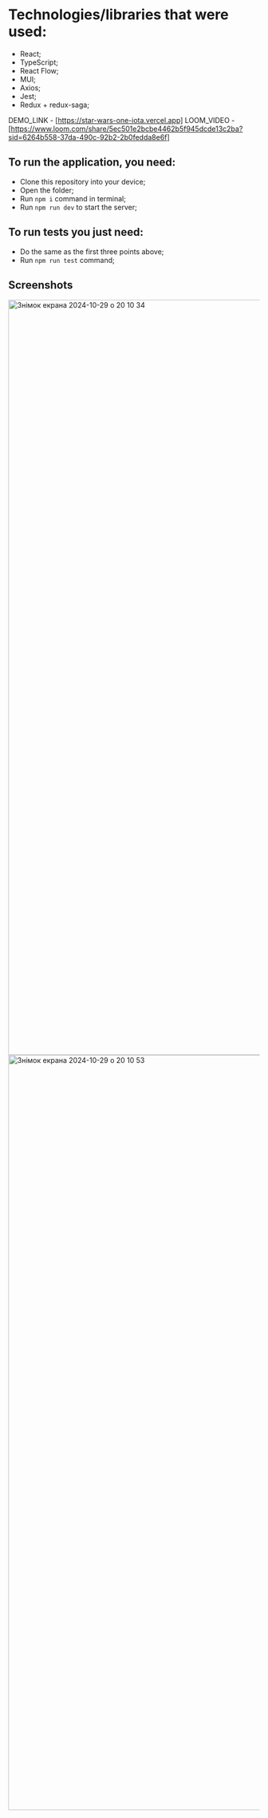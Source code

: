 # Technologies/libraries that were used:

* React;
* TypeScript;
* React Flow;
* MUI;
* Axios;
* Jest;
* Redux + redux-saga;

DEMO_LINK - [https://star-wars-one-iota.vercel.app]
LOOM_VIDEO - [https://www.loom.com/share/5ec501e2bcbe4462b5f945dcde13c2ba?sid=6264b558-37da-490c-92b2-2b0fedda8e6f]

## To run the application, you need:

- Clone this repository into your device;
- Open the folder;
- Run `npm i` command in terminal;
- Run `npm run dev` to start the server;

## To run tests you just need:
- Do the same as the first three points above;
- Run `npm run test` command;

## Screenshots

<img width="1512" alt="Знімок екрана 2024-10-29 о 20 10 34" src="https://github.com/user-attachments/assets/eb53d431-b02a-40bc-bd23-83b81aaf4b83">
<img width="1512" alt="Знімок екрана 2024-10-29 о 20 10 53" src="https://github.com/user-attachments/assets/555f4ae0-6905-416c-9e60-57d22715fdd8">


